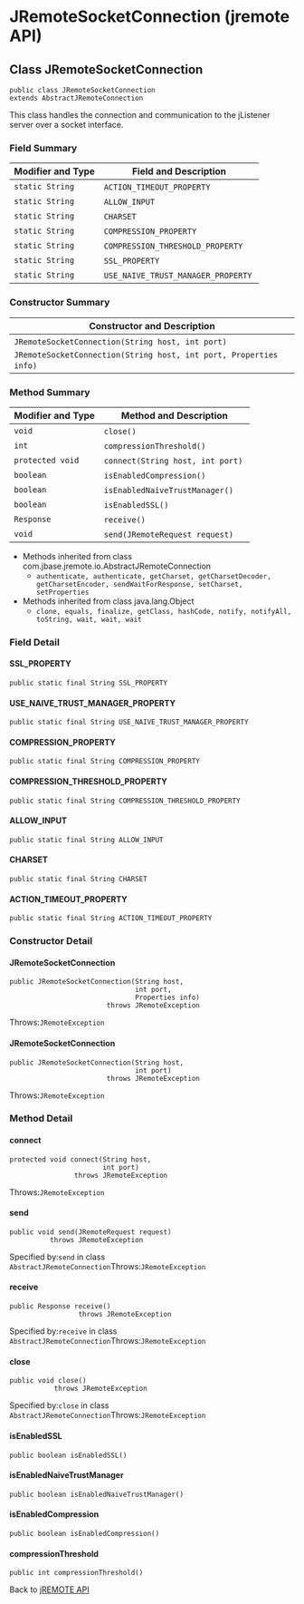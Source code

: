 # JRemoteSocketConnection (jremote API)

<PageHeader />

## Class JRemoteSocketConnection

```
public class JRemoteSocketConnection
extends AbstractJRemoteConnection
```

This class handles the connection and communication to the jListener server over a socket interface.

### Field Summary


| Modifier and Type<br> | Field and Description<br> |
| --- | --- |
| `static String`<br> | `ACTION_TIMEOUT_PROPERTY` <br> |
| `static String`<br> | `ALLOW_INPUT` <br> |
| `static String`<br> | `CHARSET` <br> |
| `static String`<br> | `COMPRESSION_PROPERTY` <br> |
| `static String`<br> | `COMPRESSION_THRESHOLD_PROPERTY` <br> |
| `static String`<br> | `SSL_PROPERTY` <br> |
| `static String`<br> | `USE_NAIVE_TRUST_MANAGER_PROPERTY` <br> |






### Constructor Summary


| Constructor and Description<br> |
| --- |
| `JRemoteSocketConnection(String host, int port)` <br> |
| `JRemoteSocketConnection(String host, int port, Properties info)` <br> |






### Method Summary


| Modifier and Type<br> | Method and Description<br> |
| --- | --- |
| `void`<br> | `close()` <br> |
| `int`<br> | `compressionThreshold()` <br> |
| `protected void`<br> | `connect(String host, int port)` <br> |
| `boolean`<br> | `isEnabledCompression()` <br> |
| `boolean`<br> | `isEnabledNaiveTrustManager()` <br> |
| `boolean`<br> | `isEnabledSSL()` <br> |
| `Response`<br> | `receive()` <br> |
| `void`<br> | `send(JRemoteRequest request)` <br> |


- Methods inherited from class com.jbase.jremote.io.AbstractJRemoteConnection
    - `authenticate, authenticate, getCharset, getCharsetDecoder, getCharsetEncoder, sendWaitForResponse, setCharset, setProperties`
- Methods inherited from class java.lang.Object
    - `clone, equals, finalize, getClass, hashCode, notify, notifyAll, toString, wait, wait, wait`

### Field Detail

#### SSL\_PROPERTY

```
public static final String SSL_PROPERTY
```


#### USE\_NAIVE\_TRUST\_MANAGER\_PROPERTY

```
public static final String USE_NAIVE_TRUST_MANAGER_PROPERTY
```


#### COMPRESSION\_PROPERTY

```
public static final String COMPRESSION_PROPERTY
```


#### COMPRESSION\_THRESHOLD\_PROPERTY

```
public static final String COMPRESSION_THRESHOLD_PROPERTY
```


#### ALLOW\_INPUT

```
public static final String ALLOW_INPUT
```


#### CHARSET

```
public static final String CHARSET
```


#### 


#### ACTION\_TIMEOUT\_PROPERTY

```
public static final String ACTION_TIMEOUT_PROPERTY
```




### 


### Constructor Detail

#### JRemoteSocketConnection

```
public JRemoteSocketConnection(String host,
                               int port,
                               Properties info)
                        throws JRemoteException
```
Throws:`JRemoteException`
#### 


#### JRemoteSocketConnection

```
public JRemoteSocketConnection(String host,
                               int port)
                        throws JRemoteException
```
Throws:`JRemoteException`


### 


### Method Detail

#### connect

```
protected void connect(String host,
                       int port)
                throws JRemoteException
```
Throws:`JRemoteException`
#### 


#### send

```
public void send(JRemoteRequest request)
          throws JRemoteException
```
Specified by:`send` in class `AbstractJRemoteConnection`Throws:`JRemoteException`
#### 


#### receive

```
public Response receive()
                 throws JRemoteException
```
Specified by:`receive` in class `AbstractJRemoteConnection`Throws:`JRemoteException`
#### 


#### close

```
public void close()
           throws JRemoteException
```
Specified by:`close` in class `AbstractJRemoteConnection`Throws:`JRemoteException`
#### 


#### isEnabledSSL

```
public boolean isEnabledSSL()
```

#### 


#### isEnabledNaiveTrustManager

```
public boolean isEnabledNaiveTrustManager()
```

#### 


#### isEnabledCompression

```
public boolean isEnabledCompression()
```

#### 


#### compressionThreshold

```
public int compressionThreshold()
```

Back to [jREMOTE API](com_jbase_jremote_package-summary)



